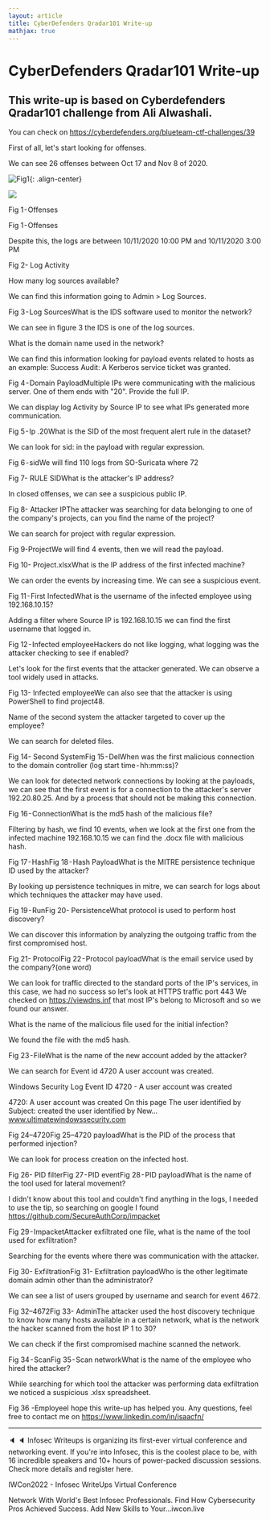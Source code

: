 ```yaml
---
layout: article
title: CyberDefenders Qradar101 Write-up
mathjax: true
---
```

# CyberDefenders Qradar101 Write-up

## This write-up is based on Cyberdefenders Qradar101 challenge from Ali Alwashali.

You can check on https://cyberdefenders.org/blueteam-ctf-challenges/39



First of all, let's start looking for offenses.

We can see 26 offenses between Oct 17 and Nov 8 of 2020.

![Fig1](https://cdn-images-1.medium.com/max/800/1*UfcJEcN7jFEnz4FTcG8JbA.png){: .align-center}

<div class="card">
  <div class="card__image">
    <img class="image" src="https://cdn-images-1.medium.com/max/800/1*UfcJEcN7jFEnz4FTcG8JbA.png"/>
    <div class="overlay">
      <p>Fig 1 - Offenses</p>
    </div>
  </div>
</div>


Fig 1 - Offenses

Despite this, the logs are between 10/11/2020 10:00 PM and 10/11/2020 3:00 PM

Fig 2- Log Activity

How many log sources available?

We can find this information going to Admin > Log Sources.

Fig 3 - Log SourcesWhat is the IDS software used to monitor the network?

We can see in figure 3 the IDS is one of the log sources.

What is the domain name used in the network?

We can find this information looking for payload events related to hosts as an example: Success Audit: A Kerberos service ticket was granted.

Fig 4 - Domain PayloadMultiple IPs were communicating with the malicious server. One of them ends with "20". Provide the full IP.

We can display log Activity by Source IP to see what IPs generated more communication.

Fig 5 - Ip .20What is the SID of the most frequent alert rule in the dataset?

We can look for sid: in the payload with regular expression.

Fig 6 - sidWe will find 110 logs from SO-Suricata where 72

Fig 7- RULE SIDWhat is the attacker's IP address?

In closed offenses, we can see a suspicious public IP.

Fig 8- Attacker IPThe attacker was searching for data belonging to one of the company's projects, can you find the name of the project?

We can search for project with regular expression.

Fig 9-ProjectWe will find 4 events, then we will read the payload.

Fig 10- Project.xlsxWhat is the IP address of the first infected machine?

We can order the events by increasing time. We can see a suspicious event.

Fig 11 - First InfectedWhat is the username of the infected employee using 192.168.10.15?

Adding a filter where Source IP is 192.168.10.15 we can find the first username that logged in.

Fig 12 - Infected employeeHackers do not like logging, what logging was the attacker checking to see if enabled?

Let's look for the first events that the attacker generated. We can observe a tool widely used in attacks.

Fig 13- Infected employeeWe can also see that the attacker is using PowerShell to find project48.

Name of the second system the attacker targeted to cover up the employee?

We can search for deleted files.

Fig 14- Second SystemFig 15 - DelWhen was the first malicious connection to the domain controller (log start time - hh:mm:ss)?

We can look for detected network connections by looking at the payloads, we can see that the first event is for a connection to the attacker's server 192.20.80.25. And by a process that should not be making this connection.

Fig 16 - ConnectionWhat is the md5 hash of the malicious file?

Filtering by hash, we find 10 events, when we look at the first one from the infected machine 192.168.10.15 we can find the .docx file with malicious hash.

Fig 17 - HashFig 18 - Hash PayloadWhat is the MITRE persistence technique ID used by the attacker?

By looking up persistence techniques in mitre, we can search for logs about which techniques the attacker may have used.

Fig 19 - RunFig 20- PersistenceWhat protocol is used to perform host discovery?

We can discover this information by analyzing the outgoing traffic from the first compromised host.

Fig 21- ProtocolFig 22 - Protocol payloadWhat is the email service used by the company?(one word)

We can look for traffic directed to the standard ports of the IP's services, in this case, we had no success so let's look at HTTPS traffic port 443 We checked on https://viewdns.inf that most IP's belong to Microsoft and so we found our answer.

What is the name of the malicious file used for the initial infection?

We found the file with the md5 hash.

Fig 23 - FileWhat is the name of the new account added by the attacker?

We can search for Event id 4720 A user account was created.

Windows Security Log Event ID 4720 - A user account was created

4720: A user account was created On this page The user identified by Subject: created the user identified by New…www.ultimatewindowssecurity.com

Fig 24–4720Fig 25–4720 payloadWhat is the PID of the process that performed injection?

We can look for process creation on the infected host.

Fig 26- PID filterFig 27 - PID eventFig 28 - PID payloadWhat is the name of the tool used for lateral movement?

I didn't know about this tool and couldn't find anything in the logs, I needed to use the tip, so searching on google I found https://github.com/SecureAuthCorp/impacket

Fig 29 - ImpacketAttacker exfiltrated one file, what is the name of the tool used for exfiltration?

Searching for the events where there was communication with the attacker.

Fig 30- ExfiltrationFig 31- Exfiltration payloadWho is the other legitimate domain admin other than the administrator?

We can see a list of users grouped by username and search for event 4672.

Fig 32–4672Fig 33- AdminThe attacker used the host discovery technique to know how many hosts available in a certain network, what is the network the hacker scanned from the host IP 1 to 30?

We can check if the first compromised machine scanned the network.

Fig 34 - ScanFig 35 - Scan networkWhat is the name of the employee who hired the attacker?

While searching for which tool the attacker was performing data exfiltration we noticed a suspicious .xlsx spreadsheet.

Fig 36 -EmployeeI hope this write-up has helped you. Any questions, feel free to contact me on https://www.linkedin.com/in/isaacfn/



---



🔈 🔈 Infosec Writeups is organizing its first-ever virtual conference and networking event. If you're into Infosec, this is the coolest place to be, with 16 incredible speakers and 10+ hours of power-packed discussion sessions. Check more details and register here.

IWCon2022 - Infosec WriteUps Virtual Conference

Network With World's Best Infosec Professionals. Find How Cybersecurity Pros Achieved Success. Add New Skills to Your…iwcon.live
